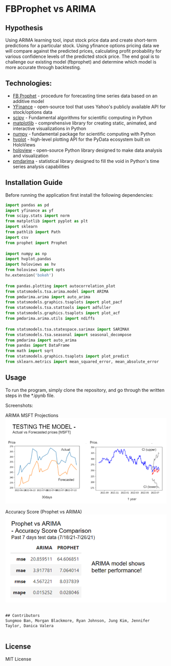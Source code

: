 # FBProphet vs ARIMA

## Hypothesis
Using ARIMA learning tool, input stock price data and create short-term predictions for a particular stock. Using yfinance options pricing data we will compare against the predicted prices, calculating profit probability for various confidence levels of the predicted stock price. The end goal is to challenge our existing model (fbprophet) and determine which model is more accurate through backtesting.

## Technologies:
* [FB Prophet](https://facebook.github.io/prophet/) - procedure for forecasting time series data based on an additive model
* [YFinance](https://pypi.org/project/yfinance/) - open-source tool that uses Yahoo's publicly available API for stock/options data
* [scipy](https://scipy.org/) - Fundamental algorithms for scientific computing in Python
* [matplotlib](https://matplotlib.org/) - comprehensive library for creating static, animated, and interactive visualizations in Python
* [numpy](https://numpy.org/) - fundamental package for scientific computing with Python
* [hvplot](https://hvplot.holoviz.org/) - high-level plotting API for the PyData ecosystem built on HoloViews
* [holoview](https://holoviews.org/) - open-source Python library designed to make data analysis and visualization
* [pmdarima](https://pypi.org/project/pmdarima/) - statistical library designed to fill the void in Python's time series analysis capabilities

## Installation Guide
Before running the application first install the following dependencies:

```python
import pandas as pd
import yfinance as yf
from scipy.stats import norm
from matplotlib import pyplot as plt
import sklearn
from pathlib import Path
import csv
from prophet import Prophet

import numpy as np
import hvplot.pandas
import holoviews as hv
from holoviews import opts
hv.extension('bokeh')

from pandas.plotting import autocorrelation_plot
from statsmodels.tsa.arima.model import ARIMA
from pmdarima.arima import auto_arima
from statsmodels.graphics.tsaplots import plot_pacf
from statsmodels.tsa.stattools import adfuller
from statsmodels.graphics.tsaplots import plot_acf
from pmdarima.arima.utils import ndiffs

from statsmodels.tsa.statespace.sarimax import SARIMAX
from statsmodels.tsa.seasonal import seasonal_decompose 
from pmdarima import auto_arima 
from pandas import DataFrame
from math import sqrt
from statsmodels.graphics.tsaplots import plot_predict
from sklearn.metrics import mean_squared_error, mean_absolute_error

```

## Usage
To run the program, simply clone the repository, and go through the written steps in the *.ipynb file.

Screenshots:

ARIMA MSFT Projections
![pic](pic1.png)

Accuracy Score (Prophet vs ARIMA)
![pic](pic2.png)


```

## Contributors
Sungmoo Ban, Morgan Blackmore, Ryan Johnson, Jung Kim, Jennifer Taylor, Danica Valera


```

## License
MIT License
